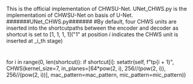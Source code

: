 This is the official implementation of CHWSU-Net. 
UNet_CHWS.py is the  implementationi of CHWSU-Net on basis of U-Net.
#######UNet_CHWS.py#######
#By default, four CHWS units are inserted into the shortcutpaths between the encoder and decoder as shortcut is set to [1, 1, 1, 1]("1" at position _i_ indicates the CHWS unit is inserted at _i_th stage)
#
 for i in range(0, len(shortcut)):
            if shortcut[i]:
                setattr(self, f"tp{i + 1}", CHWS(kernel_size=7, in_planes=[64*pow(2, i), 256//(pow(2, i)), 256//(pow(2, i))], mac_pattern=mac_pattern, mic_pattern=mic_pattern))
